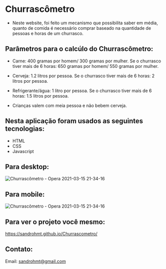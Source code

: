 # Churrascômetro

- Neste website, foi feito um mecanismo que possibilita saber em média, quanto de comida é necessário comprar baseado na quantidade de pessoas e horas de um churrasco.

## Parâmetros para o calcúlo do Churrascômetro:

- Carne: 400 gramas por homem/ 300 gramas por mulher. Se o churrasco tiver mais de 6 horas: 650 gramas por homem/ 550 gramas por mulher.

- Cerveja: 1.2 litros por pessoa. Se o churrasco tiver mais de 6 horas: 2 litros por pessoa.

- Refrigerante/água: 1 litro por pessoa. Se o churrasco tiver mais de 6 horas: 1.5 litros por pessoa.

- Crianças valem com meia pessoa e não bebem cerveja.

## Nesta aplicação foram usados as seguintes tecnologias:

- HTML
- CSS
- Javascript

## Para desktop:

![Churrascômetro - Opera 2021-03-15 21-34-16](https://user-images.githubusercontent.com/78877045/111239284-9b021580-85d7-11eb-974e-1e95b7f6b5d1.gif)

## Para mobile:

![Churrascômetro - Opera 2021-03-15 21-34-16](https://user-images.githubusercontent.com/78877045/111239284-9b021580-85d7-11eb-974e-1e95b7f6b5d1.gif)

## Para ver o projeto você mesmo: 

https://sandrohmt.github.io/Churrascometro/

## Contato:

Email: sandrohmt@gmail.com
